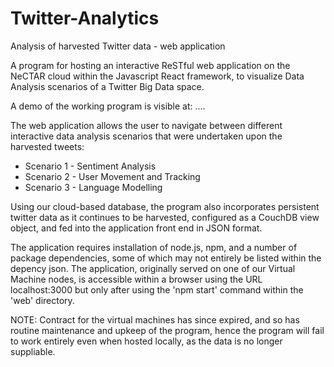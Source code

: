 # Twitter-Analytics
Analysis of harvested Twitter data - web application

A program for hosting an interactive ReSTful web application on the NeCTAR cloud within the Javascript React framework, to visualize Data Analysis scenarios of a Twitter Big Data space.

A demo of the working program is visible at: ....

The web application allows the user to navigate between different interactive data analysis scenarios that were undertaken upon the harvested tweets:
* Scenario 1 - Sentiment Analysis
* Scenario 2 - User Movement and Tracking
* Scenario 3 - Language Modelling

Using our cloud-based database, the program also incorporates persistent twitter data as it continues to be harvested, configured as a CouchDB view object, and fed into the application front end in JSON format.

The application requires installation of node.js, npm, and a number of package dependencies, 
some of which may not entirely be listed within the depency json.
The application, originally served on one of our Virtual Machine nodes, is accessible within a browser using the URL localhost:3000 but only after using the 'npm start' command within the 'web' directory.


NOTE: Contract for the virtual machines has since expired, and so has routine maintenance and upkeep of the program, hence the program will fail to work entirely even when hosted locally, as the data is no longer suppliable.
